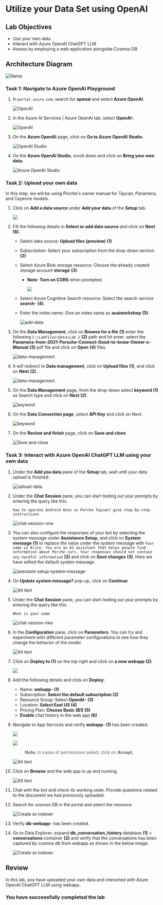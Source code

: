 # Utilize your Data Set using OpenAI

## Lab Objectives

- Use your own data
- Interact with Azure OpenAI ChatGPT LLM
- Assess by employing a web application alongside Cosmos DB
  
## Architecture Diagram

![Name](images/doc89.PNG)

### Task 1: Navigate to Azure OpenAI Playground

1. In `portal.azure.com`, search for **openai** and select **Azure OpenAI**.

   ![OpenAI](images/doc35.png)

2. In the Azure AI Services | Azure OpenAI tab, select **OpenAI-<inject key="Deployment ID" enableCopy="false"/>**.

      ![OpenAI](images/doc36.png)

3. On the **Azure OpenAI** page, click on **Go to Azure OpenAI Studio**.

      ![OpenAI Studio](images/launch-openaist.png)

4. On the **Azure OpenAI Studio**, scroll down and click on **Bring your own data**.

   ![Azure OpenAI Studio](images/bring-data.png)

### Task 2: Upload your own data

In this step, we will be using Porche's owner manual for Taycan, Panamera, and Cayenne models.

1. Click on **Add a data source** under **Add your data** of the **Setup** tab.

   ![](images/doc70.png)
   
1. Fill the following details in **Select or add data source** and click on **Next** **(6)**.
    
    - Select data source: **Upload files (preview)** **(1)**

    - Subscription: Select your subscription from the drop-down section **(2)**

    - Select Azure Blob storage resource: Choose the already created storage account **storage<inject key="Deployment ID">** **(3)**. 
      
      - **Note**: **Turn on CORS** when prompted.

         ![](images/data-source.png)

    - Select Azure Cognitive Search resource: Select the search service **search-<inject key="Deployment ID">** **(4)**.

    - Enter the index name: Give an index name as **aoaiworkshop** **(5)**.

      ![add-data](images/uploadfiles.png) 

1. On the **Data Management**, click on **Browse for a file** **(1)** enter the following `C:\LabFiles\Data\Lab 2` **(2)** path and hit enter, select the **Panamera-from-2021-Porsche-Connect-Good-to-know-Owner-s-Manual** **(3)** pdf  file and click on **Open** **(4)** files.

   ![data-management](images/labfiles.png)

1. It will redirect to **Data management**, click on **Upload files** **(1)**, and click on **Next** **(2)**.

   ![data-management](images/data-management-upload.png)

1. On the **Data Management** page, from the drop-down select **keyword (1)** as Search type and click on **Next (2)**.

   ![keyword](images/uploadfiles1.png)

1. On the **Data Connection page**, select **API Key** and click on Next.

   ![keyword](images/api.png)

1. On the **Review and finish** page, click on **Save and close**.

   ![Save and close](images/save-and-close.png)

### Task 3: Interact with Azure OpenAI ChatGPT LLM using your own data

1. Under the **Add you data** pane of the **Setup** tab, wait until your data upload is finished.

   ![upload-data](images/upload-data.png)

1. Under the **Chat Session** pane, you can start testing out your prompts by entering the query like this.

    ```
    how to operate Android Auto in Porche Taycan? give step-by-step instructions
    ```

      ![chat-session-one](images/screen.png)

1. You can also configure the responses of your bot by selecting the system message under **Assistance Setup**, and click on **System message** **(1)** to replace the value under the system message with `Your name is Alice. You are an AI assistant that helps people find information about Porche cars. Your responses should not contain any harmful information` **(2)** and click on **Save changes** **(3)**. Here we have edited the default system message.

   ![assistant-setup-system-message](images/applychnages.png)

1. On **Update system message?** pop-up, click on **Continue**.

   ![Alt text](images/continue.png)

1. Under the **Chat Session** pane, you can start testing out your prompts by entering the query like this.

    ```
    What is your name
    ```
   
   ![chat-session-two](images/recogniserlab1-2.png)

1. In the **Configuration** pane, click on **Parameters**. You can try and experiment with different parameter configurations to see how they change the behavior of the model.

    ![Alt text](images/parameters.png)

1. Click on **Deploy to (1)** on the top right and click on **a new webapp (2)**.

   ![](images/doc71.png)

1. Add the following details and click on **Deploy**:

   - Name: **webapp-<inject key="Deployment ID" enableCopy="false"/> (1)**
   - Subscription: **Select the default subscription (2)**
   - Resource Group: Select **OpenAI-<inject key="Deployment ID" enableCopy="false"/>** **(3)**
   - Location: **Select East US (4)**
   - Pricing Plan: **Choose Basic (B1) (5)**
   - **Enable** chat history in the web app **(6)**

1. Navigate to App Services and verify **webapp-<inject key="Deployment ID" enableCopy="false"/> (1)** has been created.

      ![](images/doc73.png)

      ![](images/doc74.png)
   
      > **Note:** In cases of permissions asked, click on **Accept**.

      ![Alt text](images/doc50.png)
      
1. Click on **Browse** and the web app is up and running.

    ![Alt text](images/doc51.png)

1. Chat with the bot and check its working state. Provide questions related to the document we had previously uploaded.

1. Search for cosmos DB in the portal and select the resource.

    ![Create an indexer](images/doc94.png)

1. Verify **db-webapp-<inject key="Deployment ID" enableCopy="false"/>** has been created.

1. Go to Data Explorer, expand **db_conversation_history** database **(1)** > **conversations** container **(2)** and verify that the conversations has been captured by cosmos db from webapp as shown in the below image.

    ![Create an indexer](images/doc93.png)

## Review

In this lab, you have uploaded your own data and interacted with Azure OpenAI ChatGPT LLM using webapp.

### You have successfully completed the lab
